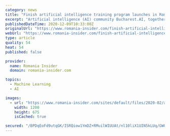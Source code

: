 ```yaml
---
category: news
title: "Finish artificial intelligence training program launches in Romania"
excerpt: "Artificial intelligence (AI) community Bucharest.AI, together with the Romanian-American University (RAU) and the Finland Embassy, announced the launch in Romania of Elements of AI, an online Finnish crash course aiming to educate 1% of European citizens in the basics of"
publishedDateTime: 2020-12-09T10:33:00Z
originalUrl: "https://www.romania-insider.com/finish-artificial-intelligence-course-romania"
webUrl: "https://www.romania-insider.com/finish-artificial-intelligence-course-romania"
type: article
quality: 54
heat: 54
published: false

provider:
  name: Romania Insider
  domain: romania-insider.com

topics:
  - Machine Learning
  - AI

images:
  - url: "https://www.romania-insider.com/sites/default/files/2020-02/artificial_intelligence_phone_-_photo_wrightstudio_-_dreamstime.com_.jpg"
    width: 1200
    height: 675
    isCached: true

secured: "/BPDqEoFd9utqGK/ISRQiow1YmDZ+RMuilWIUUAt/nl10liX1UIN5kLUq/GW0MzMyT6e2XaSKgFGRyKUFY60v9cTeSAsVTTOeKD9U/7U2plE0FhTGLN1Ooa4m76/QBNKLAIK2eQUM4VjFo9SMNYwf5tsYoQiiDLCI7tWlPEKphHWT+lTC8hVJg6r210Wa8I7z4CHIitRCCIJeK/DwI4CSkojoGflQEQ9Y7RWlqsEoKcONCb/TnAIUDKWRY7c0uJaPVkrIjge4c7gNauDKDbV+UR5ACtrTCpCftTLFSm1qNBQHS/ZzmS/BaTjXo5RqFxoUYVvmxRKjGwygFkt6JaqBq8WQZ9o7CfFFLx/+9OgHqs=;Q1uuRprZ2SoFA4rTIUyqoQ=="
---
```


